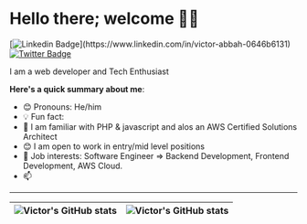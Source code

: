 # Hello there; welcome 👋🏾

[![Linkedin Badge](https://img.shields.io/badge/-victorAbbah-blue?style=for-the-badge&logo=Linkedin&logoColor=white&link=[[https://www.linkedin.com/in/victor-abbah-0646b6131](https://www.linkedin.com/in/victor-abbah-0646b6131/)](https://www.linkedin.com/in/victor-abbah-0646b6131/))](https://www.linkedin.com/in/victor-abbah-0646b6131) [![Twitter Badge](https://img.shields.io/badge/-@dev_Abbah-1ca0f1?style=for-the-badge&logo=twitter&logoColor=white&link=https://twitter.com/@dev_Abbah)](https://twitter.com/@dev_Abbah)

I am a web developer and Tech Enthusiast

**Here's a quick summary about me**:

- 😊 Pronouns: He/him
- 💡 Fun fact:
- 🌱 I am familiar with PHP  & javascript and alos an AWS Certified Solutions Architect
- 😊 I am open to work in entry/mid level positions
- 💼 Job interests: Software Engineer => Backend Development, Frontend Development, AWS Cloud.
- 📫 

---

| <img align="center" src="https://github-readme-stats.vercel.app/api?username=devAbba&show_icons=true&include_all_commits=true&hide_border=true" alt="Victor's GitHub stats" /> | <img align="center" src="https://github-readme-stats.vercel.app/api/top-langs/?username=devAbba&langs_count=8&layout=compact&hide_border=true" alt="Victor's GitHub stats" /> |
| ------------- | ------------- |
